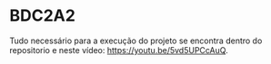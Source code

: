 # BDC2A2

Tudo necessário para a execução do projeto se encontra dentro do repositorio e neste vídeo: https://youtu.be/5vd5UPCcAuQ.
